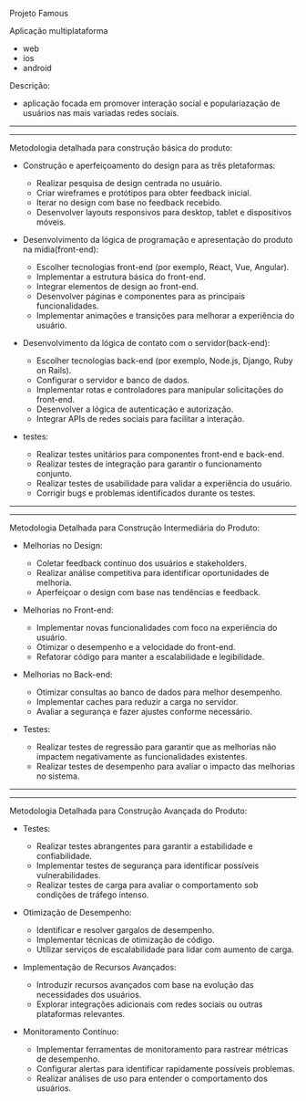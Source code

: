 Projeto Famous

Aplicação multiplataforma
 - web
 - ios
 - android

Descrição:

 - aplicação focada em promover interação social e populariazação de usuários nas mais variadas redes sociais. 

--------------------------------------------------------------------------------------------------------------------
--------------------------------------------------------------------------------------------------------------------

Metodologia detalhada para construção básica do produto:

 - Construção e aperfeiçoamento do design para as três pletaformas:

    - Realizar pesquisa de design centrada no usuário.
    - Criar wireframes e protótipos para obter feedback inicial.
    - Iterar no design com base no feedback recebido.
    - Desenvolver layouts responsivos para desktop, tablet e dispositivos móveis.

 - Desenvolvimento da lógica de programação e apresentação do produto na mídia(front-end):

    - Escolher tecnologias front-end (por exemplo, React, Vue, Angular).
    - Implementar a estrutura básica do front-end.
    - Integrar elementos de design ao front-end.
    - Desenvolver páginas e componentes para as principais funcionalidades.
    - Implementar animações e transições para melhorar a experiência do usuário.

 - Desenvolvimento da lógica de contato com o servidor(back-end):

    - Escolher tecnologias back-end (por exemplo, Node.js, Django, Ruby on Rails).
    - Configurar o servidor e banco de dados.
    - Implementar rotas e controladores para manipular solicitações do front-end.
    - Desenvolver a lógica de autenticação e autorização.
    - Integrar APIs de redes sociais para facilitar a interação.

 - testes:

    - Realizar testes unitários para componentes front-end e back-end.
    - Realizar testes de integração para garantir o funcionamento conjunto.
    - Realizar testes de usabilidade para validar a experiência do usuário.
    - Corrigir bugs e problemas identificados durante os testes.

--------------------------------------------------------------------------------------------------------------------
--------------------------------------------------------------------------------------------------------------------

Metodologia Detalhada para Construção Intermediária do Produto:

- Melhorias no Design:

    - Coletar feedback contínuo dos usuários e stakeholders.
    - Realizar análise competitiva para identificar oportunidades de melhoria.
    - Aperfeiçoar o design com base nas tendências e feedback.

- Melhorias no Front-end:

    - Implementar novas funcionalidades com foco na experiência do usuário.
    - Otimizar o desempenho e a velocidade do front-end.
    - Refatorar código para manter a escalabilidade e legibilidade.

- Melhorias no Back-end:

    - Otimizar consultas ao banco de dados para melhor desempenho.
    - Implementar caches para reduzir a carga no servidor.
    - Avaliar a segurança e fazer ajustes conforme necessário.
- Testes:

    - Realizar testes de regressão para garantir que as melhorias não impactem negativamente as funcionalidades existentes.
    - Realizar testes de desempenho para avaliar o impacto das melhorias no sistema.

--------------------------------------------------------------------------------------------------------------------
--------------------------------------------------------------------------------------------------------------------

Metodologia Detalhada para Construção Avançada do Produto:

- Testes:

    - Realizar testes abrangentes para garantir a estabilidade e confiabilidade.
    - Implementar testes de segurança para identificar possíveis vulnerabilidades.
    - Realizar testes de carga para avaliar o comportamento sob condições de tráfego intenso.

- Otimização de Desempenho:

    - Identificar e resolver gargalos de desempenho.
    - Implementar técnicas de otimização de código.
    - Utilizar serviços de escalabilidade para lidar com aumento de carga.

- Implementação de Recursos Avançados:

    - Introduzir recursos avançados com base na evolução das necessidades dos usuários.
    - Explorar integrações adicionais com redes sociais ou outras plataformas relevantes.

- Monitoramento Contínuo:

    - Implementar ferramentas de monitoramento para rastrear métricas de desempenho.
    - Configurar alertas para identificar rapidamente possíveis problemas.
    - Realizar análises de uso para entender o comportamento dos usuários.
